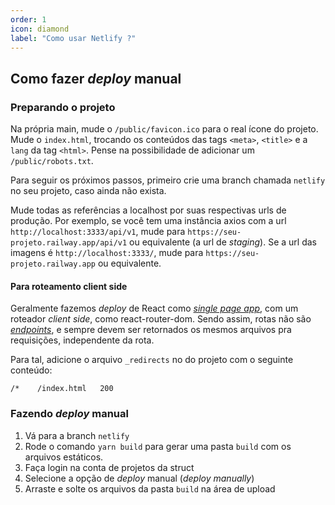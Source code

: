 ```yaml
---
order: 1
icon: diamond
label: "Como usar Netlify ?"
---
```


<!-- Artur Padovesi  -->

## Como fazer _deploy_ manual

### Preparando o projeto

Na própria main, mude o `/public/favicon.ico` para o real ícone do projeto. Mude o `index.html`, trocando os conteúdos das tags `<meta>`, `<title>` e a `lang` da tag `<html>`. Pense na possibilidade de adicionar um `/public/robots.txt`.


Para seguir os próximos passos, primeiro crie uma branch chamada `netlify` no seu projeto, caso ainda não exista.

Mude todas as referências a localhost por suas respectivas urls de produção. Por exemplo, se você tem uma instância axios com a url `http://localhost:3333/api/v1`, mude para `https://seu-projeto.railway.app/api/v1` ou equivalente (a url de _staging_). Se a url das imagens é `http://localhost:3333/`, mude para `https://seu-projeto.railway.app` ou equivalente.


#### Para roteamento client side

Geralmente fazemos _deploy_ de React como [_single page app_](https://en.wikipedia.org/wiki/Single-page_application), com um roteador _client side_, como react-router-dom. Sendo assim, rotas não são [_endpoints_](https://www.cloudflare.com/pt-br/learning/security/api/what-is-api-endpoint/), e sempre devem ser retornados os mesmos arquivos pra requisições, independente da rota. 

Para tal, adicione o arquivo `_redirects` no do projeto com o seguinte conteúdo:
```
/*    /index.html   200

```

### Fazendo _deploy_ manual

1. Vá para a branch `netlify`
2. Rode o comando `yarn build` para gerar uma pasta `build` com os arquivos estáticos.
3. Faça login na conta de projetos da struct
4. Selecione a opção de _deploy_ manual (__deploy_ manually_)
5. Arraste e solte os arquivos da pasta `build` na área de upload
